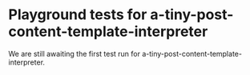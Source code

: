 # Playground tests for a-tiny-post-content-template-interpreter
We are still awaiting the first test run for a-tiny-post-content-template-interpreter.
